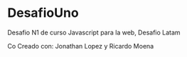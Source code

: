 # DesafioUno
Desafio N1 de curso Javascript para la web, Desafio Latam

Co Creado con:
Jonathan Lopez y Ricardo Moena
